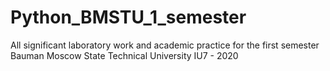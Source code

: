 # Python_BMSTU_1_semester
All significant laboratory work and academic practice for the first semester 
Bauman Moscow State Technical University IU7 - 2020

